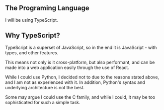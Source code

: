 ## The Programing Language
I will be using TypeScript.

## Why TypeScript?
TypeScript is a superset of JavaScript, so in the end it is JavaScript - with types, and other features.

This means not only is it cross-platform, but also performant, and can be made into a web application easily through the use of React.

While I could use Python, I decided not to due to the reasons stated above, and I am not as experienced with it. In addition, Python's syntax and underlying architecture is not the best.

Some may argue I could use the C family, and while I could, it may be too sophisticated for such a simple task.